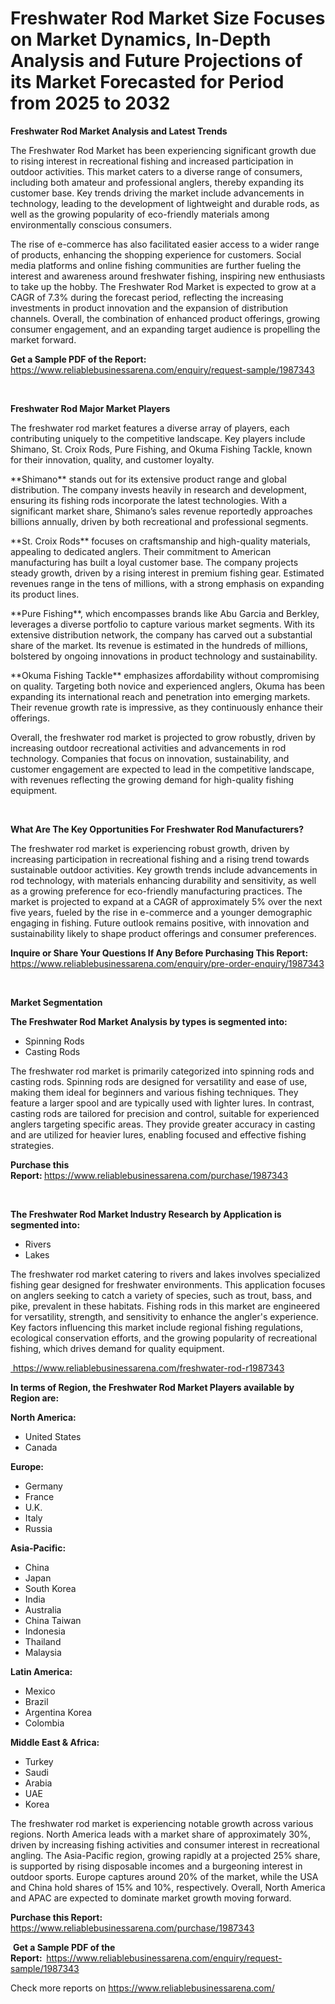 <p><h1>Freshwater Rod Market Size Focuses on Market Dynamics, In-Depth Analysis and Future Projections of its Market Forecasted for Period from 2025 to 2032</h1></p><p><strong>Freshwater Rod Market Analysis and Latest Trends</strong></p>
<p><p>The Freshwater Rod Market has been experiencing significant growth due to rising interest in recreational fishing and increased participation in outdoor activities. This market caters to a diverse range of consumers, including both amateur and professional anglers, thereby expanding its customer base. Key trends driving the market include advancements in technology, leading to the development of lightweight and durable rods, as well as the growing popularity of eco-friendly materials among environmentally conscious consumers.</p><p>The rise of e-commerce has also facilitated easier access to a wider range of products, enhancing the shopping experience for customers. Social media platforms and online fishing communities are further fueling the interest and awareness around freshwater fishing, inspiring new enthusiasts to take up the hobby. The Freshwater Rod Market is expected to grow at a CAGR of 7.3% during the forecast period, reflecting the increasing investments in product innovation and the expansion of distribution channels. Overall, the combination of enhanced product offerings, growing consumer engagement, and an expanding target audience is propelling the market forward.</p></p>
<p><strong>Get a Sample PDF of the Report:&nbsp;</strong> <a href="https://www.reliablebusinessarena.com/enquiry/request-sample/1987343?utm_campaign=2262&utm_medium=2&utm_source=Github&utm_content=ia&utm_term=08022025&utm_id=freshwater-rod">https://www.reliablebusinessarena.com/enquiry/request-sample/1987343</a></p>
<p>&nbsp;</p>
<p><strong>Freshwater Rod Major Market Players</strong></p>
<p><p>The freshwater rod market features a diverse array of players, each contributing uniquely to the competitive landscape. Key players include Shimano, St. Croix Rods, Pure Fishing, and Okuma Fishing Tackle, known for their innovation, quality, and customer loyalty.</p><p>**Shimano** stands out for its extensive product range and global distribution. The company invests heavily in research and development, ensuring its fishing rods incorporate the latest technologies. With a significant market share, Shimano’s sales revenue reportedly approaches billions annually, driven by both recreational and professional segments.</p><p>**St. Croix Rods** focuses on craftsmanship and high-quality materials, appealing to dedicated anglers. Their commitment to American manufacturing has built a loyal customer base. The company projects steady growth, driven by a rising interest in premium fishing gear. Estimated revenues range in the tens of millions, with a strong emphasis on expanding its product lines.</p><p>**Pure Fishing**, which encompasses brands like Abu Garcia and Berkley, leverages a diverse portfolio to capture various market segments. With its extensive distribution network, the company has carved out a substantial share of the market. Its revenue is estimated in the hundreds of millions, bolstered by ongoing innovations in product technology and sustainability.</p><p>**Okuma Fishing Tackle** emphasizes affordability without compromising on quality. Targeting both novice and experienced anglers, Okuma has been expanding its international reach and penetration into emerging markets. Their revenue growth rate is impressive, as they continuously enhance their offerings.</p><p>Overall, the freshwater rod market is projected to grow robustly, driven by increasing outdoor recreational activities and advancements in rod technology. Companies that focus on innovation, sustainability, and customer engagement are expected to lead in the competitive landscape, with revenues reflecting the growing demand for high-quality fishing equipment.</p></p>
<p>&nbsp;</p>
<p><strong>What Are The Key Opportunities For Freshwater Rod Manufacturers?</strong></p>
<p><p>The freshwater rod market is experiencing robust growth, driven by increasing participation in recreational fishing and a rising trend towards sustainable outdoor activities. Key growth trends include advancements in rod technology, with materials enhancing durability and sensitivity, as well as a growing preference for eco-friendly manufacturing practices. The market is projected to expand at a CAGR of approximately 5% over the next five years, fueled by the rise in e-commerce and a younger demographic engaging in fishing. Future outlook remains positive, with innovation and sustainability likely to shape product offerings and consumer preferences.</p></p>
<p><strong>Inquire or Share Your Questions If Any Before Purchasing This Report:</strong> <a href="https://www.reliablebusinessarena.com/enquiry/pre-order-enquiry/1987343?utm_campaign=2262&utm_medium=2&utm_source=Github&utm_content=ia&utm_term=08022025&utm_id=freshwater-rod">https://www.reliablebusinessarena.com/enquiry/pre-order-enquiry/1987343</a></p>
<p>&nbsp;</p>
<p><strong>Market Segmentation</strong></p>
<p><strong>The Freshwater Rod Market Analysis by types is segmented into:</strong></p>
<p><ul><li>Spinning Rods</li><li>Casting Rods</li></ul></p>
<p><p>The freshwater rod market is primarily categorized into spinning rods and casting rods. Spinning rods are designed for versatility and ease of use, making them ideal for beginners and various fishing techniques. They feature a larger spool and are typically used with lighter lures. In contrast, casting rods are tailored for precision and control, suitable for experienced anglers targeting specific areas. They provide greater accuracy in casting and are utilized for heavier lures, enabling focused and effective fishing strategies.</p></p>
<p><strong>Purchase this Report:&nbsp;</strong><a href="https://www.reliablebusinessarena.com/purchase/1987343?utm_campaign=2262&utm_medium=2&utm_source=Github&utm_content=ia&utm_term=08022025&utm_id=freshwater-rod">https://www.reliablebusinessarena.com/purchase/1987343</a></p>
<p>&nbsp;</p>
<p><strong>The Freshwater Rod Market Industry Research by Application is segmented into:</strong></p>
<p><ul><li>Rivers</li><li>Lakes</li></ul></p>
<p><p>The freshwater rod market catering to rivers and lakes involves specialized fishing gear designed for freshwater environments. This application focuses on anglers seeking to catch a variety of species, such as trout, bass, and pike, prevalent in these habitats. Fishing rods in this market are engineered for versatility, strength, and sensitivity to enhance the angler's experience. Key factors influencing this market include regional fishing regulations, ecological conservation efforts, and the growing popularity of recreational fishing, which drives demand for quality equipment.</p></p>
<p><a href="https://www.reliablebusinessarena.com/freshwater-rod-r1987343?utm_campaign=2262&utm_medium=2&utm_source=Github&utm_content=ia&utm_term=08022025&utm_id=freshwater-rod">&nbsp;https://www.reliablebusinessarena.com/freshwater-rod-r1987343</a></p>
<p><strong>In terms of Region, the Freshwater Rod Market Players available by Region are:</strong></p>
<p>
    <p> <strong> North America: </strong>
        <ul>
            <li>United States</li>
            <li>Canada</li>
        </ul>
        </p> 
    <p> <strong> Europe: </strong>
        <ul>
            <li>Germany</li>
            <li>France</li>
            <li>U.K.</li>
            <li>Italy</li>
            <li>Russia</li>
        </ul>
        </p> 
    <p> <strong> Asia-Pacific: </strong>
        <ul>
            <li>China</li>
            <li>Japan</li>
            <li>South Korea</li>
            <li>India</li>
            <li>Australia</li>
            <li>China Taiwan</li>
            <li>Indonesia</li>
            <li>Thailand</li>
            <li>Malaysia</li>
        </ul>
        </p> 
    <p> <strong> Latin America: </strong>
        <ul>
            <li>Mexico</li>
            <li>Brazil</li>
            <li>Argentina Korea</li>
            <li>Colombia</li>
        </ul>
        </p> 
    <p> <strong> Middle East & Africa: </strong>
        <ul>
            <li>Turkey</li>
            <li>Saudi</li>
            <li>Arabia</li>
            <li>UAE</li>
            <li>Korea</li>
        </ul>
    </p>
    </p>
<p><p>The freshwater rod market is experiencing notable growth across various regions. North America leads with a market share of approximately 30%, driven by increasing fishing activities and consumer interest in recreational angling. The Asia-Pacific region, growing rapidly at a projected 25% share, is supported by rising disposable incomes and a burgeoning interest in outdoor sports. Europe captures around 20% of the market, while the USA and China hold shares of 15% and 10%, respectively. Overall, North America and APAC are expected to dominate market growth moving forward.</p></p>
<p><strong>Purchase this Report: </strong><a href="https://www.reliablebusinessarena.com/purchase/1987343?utm_campaign=2262&utm_medium=2&utm_source=Github&utm_content=ia&utm_term=08022025&utm_id=freshwater-rod">https://www.reliablebusinessarena.com/purchase/1987343</a></p>
<p>&nbsp;<strong>Get a Sample PDF of the Report:&nbsp;&nbsp;</strong><a href="https://www.reliablebusinessarena.com/enquiry/request-sample/1987343?utm_campaign=2262&utm_medium=2&utm_source=Github&utm_content=ia&utm_term=08022025&utm_id=freshwater-rod">https://www.reliablebusinessarena.com/enquiry/request-sample/1987343</a></p>
<p><strong></strong></p>
<p>Check more reports on <a href="https://www.reliablebusinessarena.com/?utm_campaign=2262&utm_medium=2&utm_source=Github&utm_content=ia&utm_term=08022025&utm_id=freshwater-rod">https://www.reliablebusinessarena.com/</a></p>